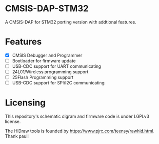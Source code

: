 CMSIS-DAP-STM32
======

A CMSIS-DAP for STM32 porting version with addtional features.

Features
===

- [x] CMSIS Debugger and Programmer
- [ ] Bootloader for firmware update
- [ ] USB-CDC support for UART communicating
- [ ] 24L01/Wireless programming support
- [ ] 25Flash Programming support
- [ ] USB-CDC support for SPI/I2C communicating

Licensing
===

This repository's schematic digram and firmware code is under LGPLv3 license.

The HIDraw tools is founded by https://www.pjrc.com/teensy/rawhid.html. Thank paul!
